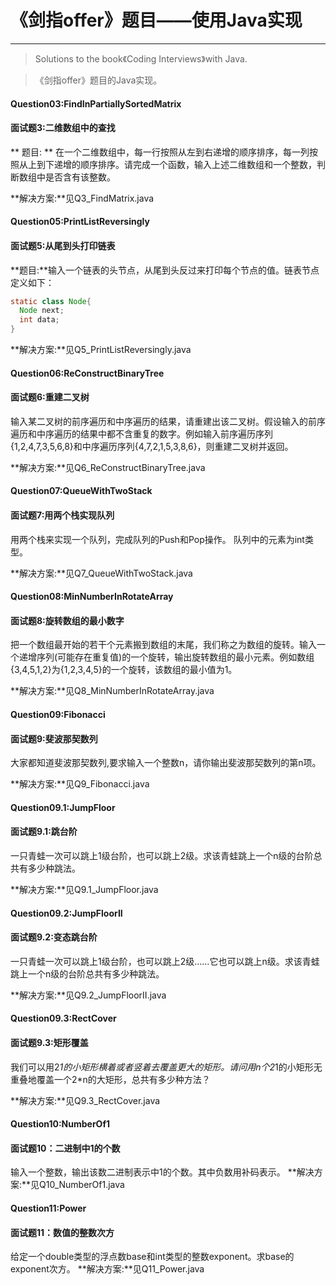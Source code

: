 # 《剑指offer》题目——使用Java实现
***
> Solutions to the book《Coding Interviews》with Java.

>《剑指offer》题目的Java实现。

#### Question03:FindInPartiallySortedMatrix
#### 面试题3:二维数组中的查找
** 题目: ** 在一个二维数组中，每一行按照从左到右递增的顺序排序，每一列按照从上到下递增的顺序排序。请完成一个函数，输入上述二维数组和一个整数，判断数组中是否含有该整数。

**解决方案:**见Q3_FindMatrix.java

#### Question05:PrintListReversingly
#### 面试题5:从尾到头打印链表
**题目:**输入一个链表的头节点，从尾到头反过来打印每个节点的值。链表节点定义如下：

```java
static class Node{
  Node next;
  int data;
}
```
**解决方案:**见Q5_PrintListReversingly.java

#### Question06:ReConstructBinaryTree
#### 面试题6:重建二叉树
输入某二叉树的前序遍历和中序遍历的结果，请重建出该二叉树。假设输入的前序遍历和中序遍历的结果中都不含重复的数字。例如输入前序遍历序列{1,2,4,7,3,5,6,8}和中序遍历序列{4,7,2,1,5,3,8,6}，则重建二叉树并返回。

**解决方案:**见Q6_ReConstructBinaryTree.java

#### Question07:QueueWithTwoStack
#### 面试题7:用两个栈实现队列
用两个栈来实现一个队列，完成队列的Push和Pop操作。 队列中的元素为int类型。

**解决方案:**见Q7_QueueWithTwoStack.java

#### Question08:MinNumberInRotateArray
#### 面试题8:旋转数组的最小数字
把一个数组最开始的若干个元素搬到数组的末尾，我们称之为数组的旋转。输入一个递增序列(可能存在重复值)的一个旋转，输出旋转数组的最小元素。例如数组{3,4,5,1,2}为{1,2,3,4,5}的一个旋转，该数组的最小值为1。

**解决方案:**见Q8_MinNumberInRotateArray.java

#### Question09:Fibonacci
#### 面试题9:斐波那契数列
大家都知道斐波那契数列,要求输入一个整数n，请你输出斐波那契数列的第n项。

**解决方案:**见Q9_Fibonacci.java

#### Question09.1:JumpFloor
#### 面试题9.1:跳台阶
一只青蛙一次可以跳上1级台阶，也可以跳上2级。求该青蛙跳上一个n级的台阶总共有多少种跳法。

**解决方案:**见Q9.1_JumpFloor.java

#### Question09.2:JumpFloorII
#### 面试题9.2:变态跳台阶
一只青蛙一次可以跳上1级台阶，也可以跳上2级……它也可以跳上n级。求该青蛙跳上一个n级的台阶总共有多少种跳法。

**解决方案:**见Q9.2_JumpFloorII.java

#### Question09.3:RectCover
#### 面试题9.3:矩形覆盖
我们可以用2*1的小矩形横着或者竖着去覆盖更大的矩形。请问用n个2*1的小矩形无重叠地覆盖一个2*n的大矩形，总共有多少种方法？

**解决方案:**见Q9.3_RectCover.java

#### Question10:NumberOf1
#### 面试题10：二进制中1的个数
输入一个整数，输出该数二进制表示中1的个数。其中负数用补码表示。
**解决方案:**见Q10_NumberOf1.java

#### Question11:Power
#### 面试题11：数值的整数次方
给定一个double类型的浮点数base和int类型的整数exponent。求base的exponent次方。
**解决方案:**见Q11_Power.java
